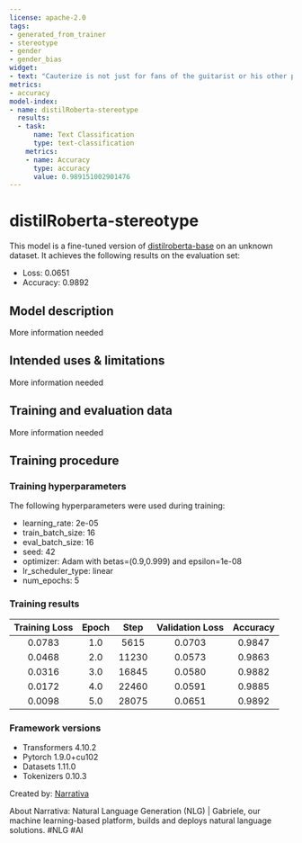 ```yaml
---
license: apache-2.0
tags:
- generated_from_trainer
- stereotype
- gender
- gender_bias
widget:
- text: "Cauterize is not just for fans of the guitarist or his other projects, but those that love music that is both aggressive and infectious and gave the album 4 out of 5 stars ."
metrics:
- accuracy
model-index:
- name: distilRoberta-stereotype
  results:
  - task:
      name: Text Classification
      type: text-classification
    metrics:
    - name: Accuracy
      type: accuracy
      value: 0.989151002901476
---
```


<!-- This model card has been generated automatically according to the information the Trainer had access to. You
should probably proofread and complete it, then remove this comment. -->

# distilRoberta-stereotype

This model is a fine-tuned version of [distilroberta-base](https://huggingface.co/distilroberta-base) on an unknown dataset.
It achieves the following results on the evaluation set:
- Loss: 0.0651
- Accuracy: 0.9892

## Model description

More information needed

## Intended uses & limitations

More information needed

## Training and evaluation data

More information needed

## Training procedure

### Training hyperparameters

The following hyperparameters were used during training:
- learning_rate: 2e-05
- train_batch_size: 16
- eval_batch_size: 16
- seed: 42
- optimizer: Adam with betas=(0.9,0.999) and epsilon=1e-08
- lr_scheduler_type: linear
- num_epochs: 5

### Training results

| Training Loss | Epoch | Step  | Validation Loss | Accuracy |
|:-------------:|:-----:|:-----:|:---------------:|:--------:|
| 0.0783        | 1.0   | 5615  | 0.0703          | 0.9847   |
| 0.0468        | 2.0   | 11230 | 0.0573          | 0.9863   |
| 0.0316        | 3.0   | 16845 | 0.0580          | 0.9882   |
| 0.0172        | 4.0   | 22460 | 0.0591          | 0.9885   |
| 0.0098        | 5.0   | 28075 | 0.0651          | 0.9892   |


### Framework versions

- Transformers 4.10.2
- Pytorch 1.9.0+cu102
- Datasets 1.11.0
- Tokenizers 0.10.3


Created by: [Narrativa](https://www.narrativa.com/)

About Narrativa: Natural Language Generation (NLG) | Gabriele, our machine learning-based platform, builds and deploys natural language solutions. #NLG #AI